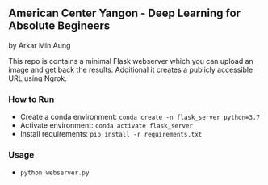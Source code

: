 ## American Center Yangon - Deep Learning for Absolute Begineers 
by Arkar Min Aung

This repo is contains a minimal Flask webserver which you can upload an image 
and get back the results. Additional it creates a publicly accessible URL using Ngrok.

### How to Run
* Create a conda environment: `conda create -n flask_server python=3.7`
* Activate environment: `conda activate flask_server`
* Install requirements: `pip install -r requirements.txt`

### Usage
* `python webserver.py` 